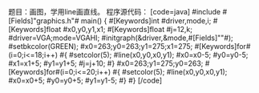 题目：画图，学用line画直线。
程序源代码：
[code=java]
#include #[Fields]"graphics.h"#
main()
{
	#[Keywords]int #driver,mode,i;
	#[Keywords]float #x0,y0,y1,x1;
	#[Keywords]float #j=12,k;
	#driver=VGA;mode=VGAHI;
	#initgraph(&driver,&mode,#[Fields]""#);
	#setbkcolor(GREEN);
	#x0=263;y0=263;y1=275;x1=275;
	#[Keywords]for#(i=0;i<=18;i++)
	#{
		#setcolor(5);
		#line(x0,y0,x0,y1);
		#x0=x0-5;
		#y0=y0-5;
		#x1=x1+5;
		#y1=y1+5;
		#j=j+10;
	#}
	#x0=263;y1=275;y0=263;
	#[Keywords]for#(i=0;i<=20;i++)
	#{
		#setcolor(5);
		#line(x0,y0,x0,y1);
		#x0=x0+5;
		#y0=y0+5;
		#y1=y1-5;
	#}
#}
[/code]